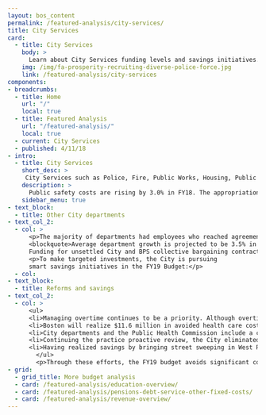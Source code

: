 ```yaml
---
layout: bos_content
permalink: /featured-analysis/city-services/
title: City Services
card:
  - title: City Services
    body: >
      Learn about City Services funding levels and savings initiatives.
    img: /img/fa-prosperity-recruiting-diverse-police-force.jpg
    link: /featured-analysis/city-services
components:
- breadcrumbs:
  - title: Home
    url: "/"
    local: true
  - title: Featured Analysis
    url: "/featured-analysis/"
    local: true
  - current: City Services
  - published: 4/11/18
- intro:
  - title: City Services
    short_desc: >
     City Services such as Police, Fire, Public Works, Housing, Public Health, and other central funds are projected to increase by a total of $42.8 million (3.1%). 
    description: >
      Public safety costs are rising by 3.0% in FY18. The appropriation for the Public Health Commission is growing by 6.8% with a significant increase in EMS services and full funding for a permanent engagement center in response to substance issues. 
    sidebar_menu: true
- text_block: 
  - title: Other City departments
- text_col_2:
  - col: >
      <p>The majority of departments had employees who reached agreement on collective bargaining contracts, so department growth reflects those wage and cost of living increases, while outstanding contracts are reserved centrally. 
      <blockquote>Average department growth is projected to be 3.5% in FY19. </blockquote>
      Funding for unsettled City and BPS collective bargaining contracts are centralized in a $41 million collective bargaining reserve.</p>
      <p>To make targeted investments, the City is pursuing 
      smart savings initiatives in the FY19 Budget:</p>
  - col: 
- text_block:
  - title: Reforms and savings
- text_col_2:
  - col: >
      <ul>
      <li>Managing overtime continues to be a priority. Although overtime budgets will increase due to collective bargaining wage increases, the budgeted hours have been established at achievable levels and are intended to produce an estimated $6.9 million in savings.</li>
      <li>Boston will realize $11.6 million in avoided health care costs in FY19, $1.5 million of which are related to FY19 specific changes.</li>
      <li>City departments and the Public Health Commission include a combined $10 million in maintenance budget savings in FY19.</li>
      <li>Continuing the practice proactive review, the City eliminated long-term vacant positions from the budget in FY19 for $400,000 in savings.</li> 
      <li>Having realized savings by bringing street sweeping in West Roxbury in-house in FY18, Hyde Park street sweeping will be done in-house in FY19 saving $145,000.</li>
        </ul>
        <p>Through these efforts, the FY19 budget avoids significant costs and reinvests savings into valuable programs and investments.</p>
- grid:
  - grid_title: More budget analysis
  - card: /featured-analysis/education-overview/
  - card: /featured-analysis/pensions-debt-service-other-fixed-costs/
  - card: /featured-analysis/revenue-overview/
---
```

